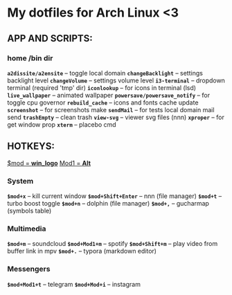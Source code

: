 # My dotfiles for Arch Linux <3

## APP AND SCRIPTS:

### home /bin dir
**`a2dissite/a2ensite`** – toggle local domain
**`changeBacklight`** – settings backlight level
**`changeVolume`** – settings volume level
**`i3-terminal`** – dropdown terminal (required 'tmp' dir)
**`iconlookup`** – for icons in terminal (lsd)
**`live_wallpaper`** – animated wallpaper
**`powersave/powersave_notify`** – for toggle cpu governor
**`rebuild_cache`** – icons and fonts cache update
**`screenshot`** – for screenshots make
**`sendMail`** – for tests local domain mail send
**`trashEmpty`** – clean trash
**`view-svg`** – viewer svg files (nnn)
**`xproper`** – for get window prop
**`xterm`** – placebo cmd

## HOTKEYS:
<u>$mod = **win_logo**</u>
<u>Mod1 = **Alt**</u>

### System
**`$mod+x`** – kill current window
**`$mod+Shift+Enter`** – nnn (file manager)
**`$mod+t`** – turbo boost toggle
**`$mod+n`** – dolphin (file manager)
**`$mod+,`** – gucharmap (symbols table)

### Multimedia
**`$mod+m`** – soundcloud
**`$mod+Mod1+m`** – spotify
**`$mod+Shift+m`** – play video from buffer link in mpv
**`$mod+.`** – typora (markdown editor)

### Messengers
**`$mod+Mod1+t`** – telegram
**`$mod+Mod+i`** – instagram

